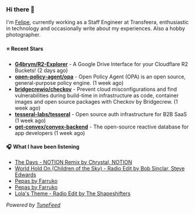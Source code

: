 ### Hi there 👋

I'm [Felipe](https://felipevm.com), currently working as a Staff Engineer at Transfeera, enthusiastic in technology and occasionally write about my experiences. Also a hobby photographer.

#### ⭐ Recent Stars
- **[G4brym/R2-Explorer](https://github.com/G4brym/R2-Explorer)** - A Google Drive Interface for your Cloudflare R2 Buckets! (2 days ago)
- **[open-policy-agent/opa](https://github.com/open-policy-agent/opa)** - Open Policy Agent (OPA) is an open source, general-purpose policy engine. (1 week ago)
- **[bridgecrewio/checkov](https://github.com/bridgecrewio/checkov)** - Prevent cloud misconfigurations and find vulnerabilities during build-time in infrastructure as code, container images and open source packages with Checkov by Bridgecrew. (1 week ago)
- **[tesseral-labs/tesseral](https://github.com/tesseral-labs/tesseral)** - Open source auth infrastructure for B2B SaaS (1 week ago)
- **[get-convex/convex-backend](https://github.com/get-convex/convex-backend)** - The open-source reactive database for app developers (1 week ago)

#### 🎧 What I have been listening
- [The Days - NOTION Remix by Chrystal, NOTION](https://open.spotify.com/track/2FAZskT9yRjp2Oow9szJD8)
- [World Hold On (Children of the Sky) - Radio Edit by Bob Sinclar, Steve Edwards](https://open.spotify.com/track/3HGwI9qwq5XqBDeZBV3zti)
- [Pepas by Farruko](https://open.spotify.com/track/5fwSHlTEWpluwOM0Sxnh5k)
- [Pepas by Farruko](https://open.spotify.com/track/5fwSHlTEWpluwOM0Sxnh5k)
- [Lola&#39;s Theme - Radio Edit by The Shapeshifters](https://open.spotify.com/track/60ZRKTMc94bcjiN4FI0XDm)

_Powered by [TuneFeed](https://tunefeed.app?ref=github.com)_
